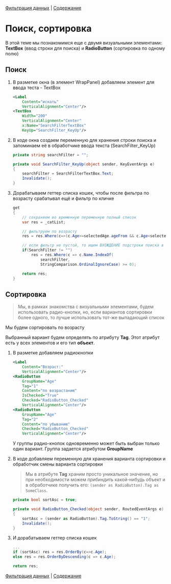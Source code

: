 [Фильтрация данных](./wpf_filtering.md) | [Содержание](../readme.md#тема-8-оконные-приложения)

# Поиск, сортировка

В этой теме мы познакомимся еще с двумя визуальными элементами: **TextBox** (ввод строки для поиска) и **RadioButton** (сортировка по одному полю)

## Поиск

1. В разметке окна (в элемент WrapPanel) добавляем элемент для ввода теста - TextBox

    ```xml
    <Label 
        Content="искать" 
        VerticalAlignment="Center"/>
    <TextBox
        Width="200"
        VerticalAlignment="Center"
        x:Name="SearchFilterTextBox" 
        KeyUp="SearchFilter_KeyUp"/>
    ```    

1. В коде окна создаем переменную для хранения строки поиска и запоминаем её в обработчике ввода текста (SearchFilter_KeyUp)

    ```cs
    private string searchFilter = ""; 

    private void SearchFilter_KeyUp(object sender, KeyEventArgs e)
    {
        searchFilter = SearchFilterTextBox.Text;
        Invalidate();
    }
    ```

1. Дорабатываем геттер списка кошек, чтобы после фильтра по возрасту срабатывал ещё и фильтр по кличке

    ```cs
    get
    {
        // сохраняем во временную переменную полный список
        var res = _catList;

        // фильтруем по возрасту
        res = res.Where(c=>(c.Age>=selectedAge.ageFrom && c.Age<selectedAge.ageTo));

        // если фильтр не пустой, то ищем ВХОЖДЕНИЕ подстроки поиска в кличке без учета регистра
        if(SearchFilter != "")
            res = res.Where(c => c.Name.IndexOf(
                searchFilter, 
                StringComparison.OrdinalIgnoreCase) >= 0);

        return res;
    }
    ```

## Сортировка

>Мы, в рамках знакомства с визуальными элементами, будем использовать радио-кнопки, но, если вариантов сортировки более одного, то лучше использовать тот-же выпадающий список

Мы будем сортировать по возрасту

Выбранный вариант будем определять по атрибуту **Tag**. Этот атрибут есть у всех элементов и его тип **объект**. 

1. В разметке добавляем радиокнопки

    ```xml
    <Label 
        Content="Возраст:" 
        VerticalAlignment="Center"/>
    <RadioButton
        GroupName="Age"
        Tag="1"
        Content="по возрастанию"
        IsChecked="True"
        Checked="RadioButton_Checked"
        VerticalAlignment="Center"/>
    <RadioButton
        GroupName="Age"
        Tag="2"
        Content="по убыванию"
        Checked="RadioButton_Checked"
        VerticalAlignment="Center"/>
    ```

    У группы радио-кнопок одновременно может быть выбран только один вариант. Группа задается атрибутом **GroupName** 

1. В коде добавляем переменную для хранения варианта сортировки и обработчик смены варианта сортировки

    >Мы в атрибуте **Tag** храним просто уникальное значение, но при необходимости можем *прибиндить* какой-нибудь объект и в обработчике получить его: `(sender as RadioButton).Tag as SomeClass`.

    ```cs
    private bool sortAsc = true;

    private void RadioButton_Checked(object sender, RoutedEventArgs e)
    {
        sortAsc = (sender as RadioButton).Tag.ToString() == "1";
        Invalidate();
    }
    ```

1. И дорабатываем геттер списка кошек

    ```cs
    ...
    if (sortAsc) res = res.OrderBy(c=>c.Age);
    else res = res.OrderByDescending(c => c.Age);

    return res;
    ```

[Фильтрация данных](./wpf_filtering.md) | [Содержание](../readme.md#тема-8-оконные-приложения)
